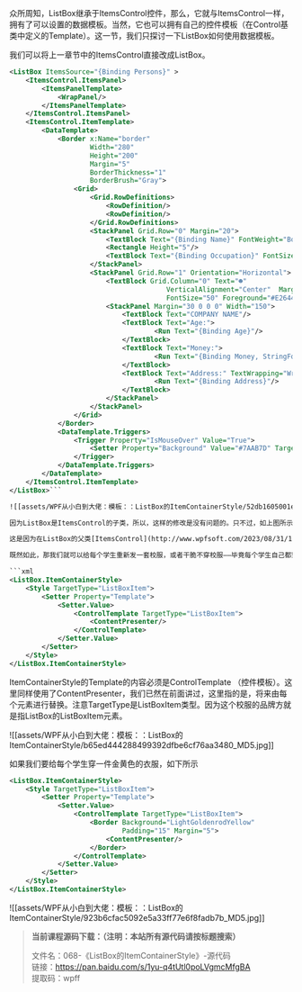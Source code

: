 众所周知，ListBox继承于ItemsControl控件，那么，它就与ItemsControl一样，拥有了可以设置的数据模板。当然，它也可以拥有自己的控件模板（在Control基类中定义的Template）。这一节，我们只探讨一下ListBox如何使用数据模板。

我们可以将上一章节中的ItemsControl直接改成ListBox。

```xml
<ListBox ItemsSource="{Binding Persons}" >
    <ItemsControl.ItemsPanel>
        <ItemsPanelTemplate>
            <WrapPanel/>
        </ItemsPanelTemplate>
    </ItemsControl.ItemsPanel>
    <ItemsControl.ItemTemplate>
        <DataTemplate>
            <Border x:Name="border"
                    Width="280"
                    Height="200"
                    Margin="5"
                    BorderThickness="1" 
                    BorderBrush="Gray">
                <Grid>
                    <Grid.RowDefinitions>
                        <RowDefinition/>
                        <RowDefinition/>
                    </Grid.RowDefinitions>
                    <StackPanel Grid.Row="0" Margin="20">
                        <TextBlock Text="{Binding Name}" FontWeight="Bold" FontSize="20"/>
                        <Rectangle Height="5"/>
                        <TextBlock Text="{Binding Occupation}" FontSize="16"/>
                    </StackPanel>
                    <StackPanel Grid.Row="1" Orientation="Horizontal">
                        <TextBlock Grid.Column="0" Text="☻"  
                                       VerticalAlignment="Center"  Margin="20" 
                                       FontSize="50" Foreground="#E26441"/>
                        <StackPanel Margin="30 0 0 0" Width="150">
                            <TextBlock Text="COMPANY NAME"/>
                            <TextBlock Text="Age:">
                                    <Run Text="{Binding Age}"/>
                            </TextBlock>
                            <TextBlock Text="Money:">
                                    <Run Text="{Binding Money, StringFormat={}{0:C}}"/>
                            </TextBlock>
                            <TextBlock Text="Address:" TextWrapping="Wrap">
                                    <Run Text="{Binding Address}"/>
                            </TextBlock>
                        </StackPanel>
                    </StackPanel>
                </Grid>
            </Border>
            <DataTemplate.Triggers>
                <Trigger Property="IsMouseOver" Value="True">
                    <Setter Property="Background" Value="#7AAB7D" TargetName="border" />
                </Trigger>
            </DataTemplate.Triggers>
        </DataTemplate>
    </ItemsControl.ItemTemplate>
</ListBox>```

![[assets/WPF从小白到大佬：模板：：ListBox的ItemContainerStyle/52db1605001e196ded75ae973345c010_MD5.jpg]]

因为ListBox是ItemsControl的子类，所以，这样的修改是没有问题的。只不过，如上图所示，在每个元素的外围，当鼠标移上去时，会出现一个淡蓝色的边框区域，这是为何呢？

这是因为在ListBox的父类[ItemsControl](http://www.wpfsoft.com/2023/08/31/1697.html)中定义了一个ItemContainerStyle的样式，这个样式决定了ListBox控件中每个元素的容器外观。原来，在集合控件中，并不是说将一堆元素直接丢到里面呈现，而是先给每个元素分配一个容器，再将它们呈现在集合控件中。就好比给每个学生发一套校服，穿好后再规规距距地坐在教室里。

既然如此，那我们就可以给每个学生重新发一套校服，或者干脆不穿校服——毕竟每个学生自己都穿了衣服的（数据模板）。

```xml
<ListBox.ItemContainerStyle>
    <Style TargetType="ListBoxItem">
        <Setter Property="Template">
            <Setter.Value>
                <ControlTemplate TargetType="ListBoxItem">
                    <ContentPresenter/>
                </ControlTemplate>
            </Setter.Value>
        </Setter>
    </Style>
</ListBox.ItemContainerStyle>
```

ItemContainerStyle的Template的内容必须是ControlTemplate （控件模板）。这里同样使用了ContentPresenter，我们已然在前面讲过，这里指的是，将来由每个元素进行替换。注意TargetType是ListBoxItem类型。因为这个校服的品牌方就是指ListBox的ListBoxItem元素。

![[assets/WPF从小白到大佬：模板：：ListBox的ItemContainerStyle/b65ed444288499392dfbe6cf76aa3480_MD5.jpg]]

如果我们要给每个学生穿一件金黄色的衣服，如下所示

```xml
<ListBox.ItemContainerStyle>
    <Style TargetType="ListBoxItem">
        <Setter Property="Template">
            <Setter.Value>
                <ControlTemplate TargetType="ListBoxItem">
                    <Border Background="LightGoldenrodYellow" 
                            Padding="15" Margin="5">
                        <ContentPresenter/>
                    </Border>                                
                </ControlTemplate>
            </Setter.Value>
        </Setter>
    </Style>
</ListBox.ItemContainerStyle>
```

![[assets/WPF从小白到大佬：模板：：ListBox的ItemContainerStyle/923b6cfac5092e5a33ff77e6f8fadb7b_MD5.jpg]]

> **当前课程源码下载：（注明：本站所有源代码请按标题搜索）**
> 
> 文件名：068-《ListBox的ItemContainerStyle》-源代码  
> 链接：https://pan.baidu.com/s/1yu-q4tUtl0poLVgmcMfgBA  
> 提取码：wpff